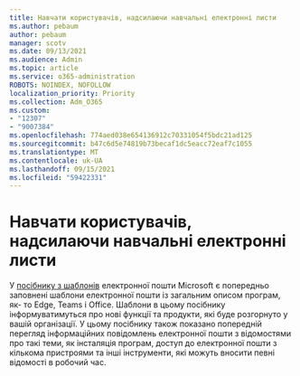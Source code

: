 ```yaml
---
title: Навчати користувачів, надсилаючи навчальні електронні листи
ms.author: pebaum
author: pebaum
manager: scotv
ms.date: 09/13/2021
ms.audience: Admin
ms.topic: article
ms.service: o365-administration
ROBOTS: NOINDEX, NOFOLLOW
localization_priority: Priority
ms.collection: Adm_O365
ms.custom:
- "12307"
- "9007384"
ms.openlocfilehash: 774aed038e654136912c70331054f5bdc21ad125
ms.sourcegitcommit: b47c6d5e74819b73becaf1dc5eacc72eaf7c1055
ms.translationtype: MT
ms.contentlocale: uk-UA
ms.lasthandoff: 09/15/2021
ms.locfileid: "59422331"
---
```

# <a name="educate-users-by-sending-training-emails"></a>Навчати користувачів, надсилаючи навчальні електронні листи

У [посібнику з шаблонів](https://admin.microsoft.com/adminportal/home#/emailtemplates) електронної пошти Microsoft є попередньо заповнені шаблони електронної пошти із загальним описом програм, як- то Edge, Teams і Office. Шаблони в цьому посібнику інформуватимуться про нові функції та продукти, які буде розгорнуто у вашій організації. У цьому посібнику також показано попередній перегляд інформаційних повідомлень електронної пошти з відомостями про такі теми, як інсталяція програм, доступ до електронної пошти з кількома пристроями та інші інструменти, які можуть вносити певні відомості в робочий час.